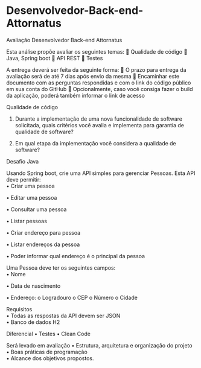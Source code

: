 # Desenvolvedor-Back-end-Attornatus


Avaliação Desenvolvedor Back-end Attornatus


Esta análise propõe avaliar os seguintes temas:
	Qualidade de código
	Java, Spring boot
	API REST
	Testes

A entrega deverá ser feita da seguinte forma:
	O prazo para entrega da avaliação será de até 7 dias após envio da mesma
	Encaminhar este documento com as perguntas respondidas e com o link do código público em sua conta do GitHub
	Opcionalmente, caso você consiga fazer o build da aplicação, poderá também informar o link de acesso


Qualidade de código

1.	Durante a implementação de uma nova funcionalidade de software solicitada, quais critérios você avalia e implementa para garantia de qualidade de software?


2.	Em qual etapa da implementação você considera a qualidade de software?


Desafio Java

Usando Spring boot, crie uma API simples para gerenciar Pessoas. Esta API deve permitir:  
•	Criar uma pessoa

•	Editar uma pessoa

•	Consultar uma pessoa

•	Listar pessoas

•	Criar endereço para pessoa

•	Listar endereços da pessoa

•	Poder informar qual endereço é o principal da pessoa

Uma Pessoa deve ter os seguintes campos:  
•	Nome

•	Data de nascimento

•	Endereço:
o	Logradouro
o	CEP
o	Número
o	Cidade

Requisitos  
•	Todas as respostas da API devem ser JSON  
•	Banco de dados H2

Diferencial
•	Testes
•	Clean Code

Será levado em avaliação
•	Estrutura, arquitetura e organização do projeto  
•	Boas práticas de programação  
•	Alcance dos objetivos propostos.
